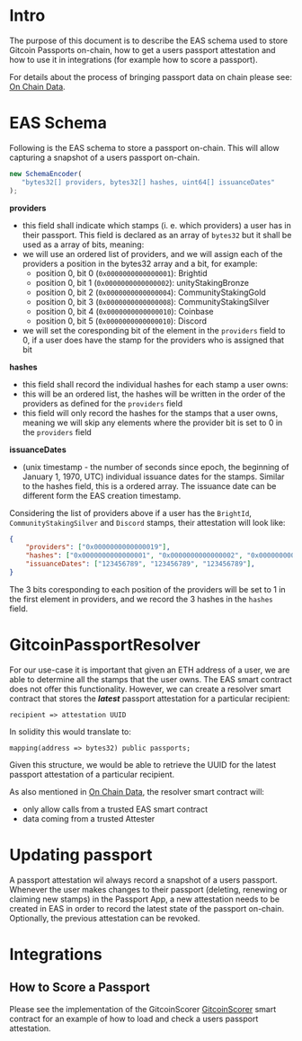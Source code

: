 
# Intro

The purpose of this document is to describe the EAS schema used to store Gitcoin Passports on-chain, how to get a users passport attestation and how to use it in integrations (for example how to score a passport).

For details about the process of bringing passport data on chain please see: [On Chain Data](./00-on-chain-data.md).

# EAS Schema
Following is the EAS schema to store a passport on-chain.
This will allow capturing a snapshot of a users passport on-chain.

```js
new SchemaEncoder(
   "bytes32[] providers, bytes32[] hashes, uint64[] issuanceDates"
);
```

**providers**
- this field shall indicate which stamps (i. e. which providers) a user has in their passport. This field is declared as an array of `bytes32` but it shall be used as a array of bits, meaning:
- we will use an ordered list of providers, and we will assign each of the providers a position in the bytes32 array and a bit, for example: 
    - position 0, bit 0 (`0x0000000000000001`): Brightid
    - position 0, bit 1 (`0x0000000000000002`): unityStakingBronze
    - position 0, bit 2 (`0x0000000000000004`): CommunityStakingGold
    - position 0, bit 3 (`0x0000000000000008`): CommunityStakingSilver
    - position 0, bit 4 (`0x0000000000000010`): Coinbase
    - position 0, bit 5 (`0x0000000000000010`): Discord
- we will set the coresponding bit of the element in the `providers` field to 0, if a user does have the stamp for the providers who is assigned that bit

**hashes**
- this field shall record the individual hashes for each stamp a user owns:
- this will be an ordered list, the hashes will be written in the order of the providers as defined for the `providers` field
- this field will only record the hashes for the stamps that a user owns, meaning we will skip any elements where the provider bit is set to 0 in the `providers` field

**issuanceDates**
- (unix timestamp - the number of seconds since epoch, the beginning of January 1, 1970, UTC) individual issuance dates for the stamps. Similar to the hashes field, this is a ordered array. The issuance date can be different form the EAS creation timestamp.


Considering the list of providers above if a user has the `BrightId`, `CommunityStakingSilver` and `Discord` stamps, their attestation will look like:
```json
{
    "providers": ["0x0000000000000019"],  
    "hashes": ["0x0000000000000001", "0x0000000000000002", "0x0000000000000003"],  
    "issuanceDates": ["123456789", "123456789", "123456789"],  
}
```
The 3 bits coresponding to each position of the providers will be set to 1 in the first element in providers, and we record the 3 hashes in the `hashes` field.

# GitcoinPassportResolver
For our use-case it is important that given an ETH address of a user, we are able to determine all the stamps that the user owns.
The EAS smart contract does not offer this functionality.
However, we can create a resolver smart contract that stores the ***latest*** passport attestation for a particular recipient:

    recipient => attestation UUID

In solidity this would translate to:

    mapping(address => bytes32) public passports;

Given this structure, we would be able to retrieve the UUID for the latest passport attestation of a particular recipient.

As also mentioned in [On Chain Data](./00-on-chain-data.md), the resolver smart contract will:
- only allow calls from a trusted EAS smart contract
- data coming from a trusted Attester

# Updating passport
A passport attestation wil always record a snapshot of a users passport.
Whenever the user makes changes to their passport (deleting, renewing or claiming new stamps) in the Passport App, a new attestation needs to be created in EAS in order to record the latest state of the passport on-chain.
Optionally, the previous attestation can be revoked.

# Integrations
## How to Score a Passport

Please see the implementation of the GitcoinScorer [GitcoinScorer](../contracts/GitcoinScorer.sol) smart contract for an example of how to load and check a users passport attestation.


